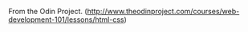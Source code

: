 From the Odin Project. (http://www.theodinproject.com/courses/web-development-101/lessons/html-css)
